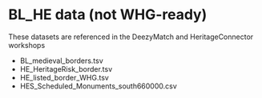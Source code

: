# BL_HE data (not WHG-ready)

These datasets are referenced in the DeezyMatch and HeritageConnector workshops

- BL_medieval_borders.tsv
- HE_HeritageRisk_border.tsv
- HE_listed_border_WHG.tsv
- HES_Scheduled_Monuments_south660000.csv

